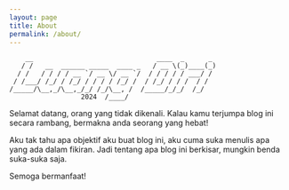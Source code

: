 ```yaml
---
layout: page
title: About
permalink: /about/
---
```


```plaintext
    __                               ____  _      _ 
   / /   __  ______ _____  ____ _   / __ \(_)____(_)
  / /   / / / / __ `/ __ \/ __ `/  / / / / / ___/ / 
 / /___/ /_/ / /_/ / / / / /_/ /  / /_/ / / /  / /  
/_____/\__,_/\__,_/_/ /_/\__, /  /_____/_/_/  /_/   
                  2024  /____/                      
```

Selamat datang, orang yang tidak dikenali. Kalau kamu terjumpa blog ini secara rambang, bermakna anda seorang yang hebat!

Aku tak tahu apa objektif aku buat blog ini, aku cuma suka menulis apa yang ada dalam fikiran. Jadi tentang apa blog ini berkisar, mungkin benda suka-suka saja.

Semoga bermanfaat!

